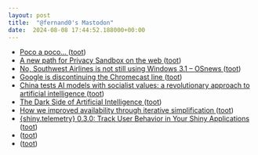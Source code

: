 ```yaml
---
layout: post
title:  "@fernand0's Mastodon"
date:  2024-08-08 17:44:52.188000+00:00
---
```

*  [Poco a poco… ](https://avecesunafoto.wordpress.com/2024/08/07/poco-a-poco-2) ([toot](https://mastodon.social/@fernand0/112927643545439229))
*  [A new path for Privacy Sandbox on the web ](https://privacysandbox.com/news/privacy-sandbox-update) ([toot](https://mastodon.social/@fernand0/112927566957452814))
*  [No, Southwest Airlines is not still using Windows 3.1  –  OSnews ](https://www.osnews.com/story/140301/no-southwest-airlines-is-not-still-using-windows-3-1) ([toot](https://mastodon.social/@fernand0/112927419621292409))
*  [Google is discontinuing the Chromecast line ](https://www.theverge.com/2024/8/6/24214471/google-chromecast-line-discontinue) ([toot](https://mastodon.social/@fernand0/112927111405023142))
*  [China tests AI models with socialist values: a revolutionary approach to artificial intelligence ](https://www.thenational-somaliland.com/china-tests-ai-models-with-socialist-values-a-revolutionary-approach-to-artificial-intelligence) ([toot](https://mastodon.social/@fernand0/112926864556616273))
*  [The Dark Side of Artificial Intelligence ](https://technative.io/the-dark-side-of-artificial-intelligence) ([toot](https://mastodon.social/@fernand0/112926708965254244))
*  [How we improved availability through iterative simplification ](https://github.blog/engineering/engineering-principles/how-we-improved-availability-through-iterative-simplification) ([toot](https://mastodon.social/@fernand0/112926433112771568))
*  [{shiny.telemetry} 0.3.0: Track User Behavior in Your Shiny Applications ](https://www.appsilon.com/post/shiny-telemetry-0-3-0-updat) ([toot](https://mastodon.social/@fernand0/112926225789548033))
*  [ ](https://mastodon.manalejandro.com/@ale) ([toot](https://mastodon.social/@fernand0/112926221303595044))
*  [ ](https://mastodon.manalejandro.com/@ale) ([toot](https://mastodon.social/@fernand0/112926194112194683))
